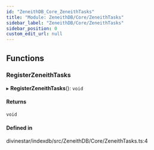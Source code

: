 ```yaml
---
id: "ZeneithDB_Core_ZeneithTasks"
title: "Module: ZeneithDB/Core/ZeneithTasks"
sidebar_label: "ZeneithDB/Core/ZeneithTasks"
sidebar_position: 0
custom_edit_url: null
---
```


## Functions

### RegisterZeneithTasks

▸ **RegisterZeneithTasks**(): `void`

#### Returns

`void`

#### Defined in

divinestar/indexdb/src/ZeneithDB/Core/ZeneithTasks.ts:4
